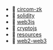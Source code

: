 * 📂 [circom-zk](circom-zk)
* 📂 [solidity](solidity)
* 📂 [web3js](web3js)
* 📄 [cryptojs](<../⛓ w3/cryptojs.md>)
* 📄 [resources](<../⛓ w3/resources.md>)
* 📄 [web2-web3](<../⛓ w3/web2-web3.md>)
